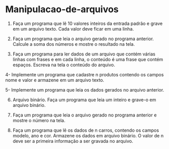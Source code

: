 # Manipulacao-de-arquivos

1. Faça um programa que lê 10 valores inteiros da entrada padrão e grave em um arquivo texto. Cada valor deve ficar em uma linha.

2. Faça um programa que leia o arquivo gerado no programa anterior. Calcule a soma dos números e mostre o resultado na tela.

3. Faça um programa para ler dados de um arquivo que contém várias linhas com frases e em cada linha, o conteúdo é uma frase que contém espaços. Escreva na tela  o conteúdo do arquivo. 

4- Implemente um programa que cadastre n produtos contendo os campos nome e valor e armazene em um arquivo texto.

5- Implemente um programa que leia os dados gerados no arquivo anterior. 

6. Arquivo binário. Faça um programa que leia um inteiro e grave-o em arquivo binário.

7. Faça um programa que leia o arquivo gerado no programa anterior e mostre o número na tela.

8. Faça um programa que lê os dados de n carros, contendo os campos modelo, ano e cor. Armazene os dados em arquivo binário. O valor de n deve ser a primeira informação a ser gravada no arquivo.
